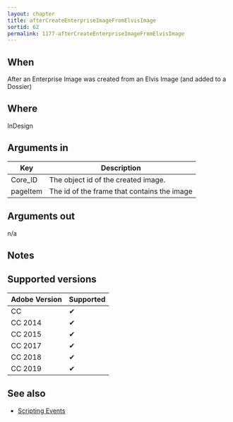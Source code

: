 ```yaml
---
layout: chapter
title: afterCreateEnterpriseImageFromElvisImage
sortid: 62
permalink: 1177-afterCreateEnterpriseImageFromElvisImage
---
```


## When 
After an Enterprise Image was created from an Elvis Image (and added to a Dossier)

## Where 
InDesign

## Arguments in 
|Key |Description|
|----|-----------|
|Core_ID |The object id of the created image. |
|pageItem |The id of the frame that contains the image|

## Arguments out 
n/a

## Notes

## Supported versions

| Adobe Version | Supported |
|---------------|-----------|
| CC            | ✔         |
| CC 2014       | ✔         |
| CC 2015       | ✔         |
| CC 2017       | ✔         |
| CC 2018       | ✔         |
| CC 2019       | ✔         |

## See also
* [Scripting Events](../../ScriptingEvents/index.md)